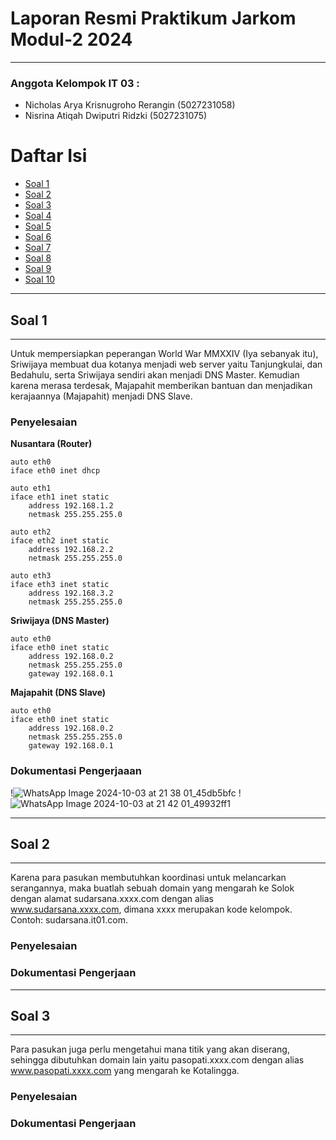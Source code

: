 # Laporan Resmi Praktikum Jarkom Modul-2 2024

---

### Anggota Kelompok IT 03 :

- Nicholas Arya Krisnugroho Rerangin (5027231058)
- Nisrina Atiqah Dwiputri Ridzki (5027231075)

# Daftar Isi

- [Soal 1](#soal-1)
- [Soal 2](#soal-2)
- [Soal 3](#soal-3)
- [Soal 4](#soal-4)
- [Soal 5](#soal-5)
- [Soal 6](#soal-6)
- [Soal 7](#soal-7)
- [Soal 8](#soal-8)
- [Soal 9](#soal-9)
- [Soal 10](#soal-10)



---
## Soal 1
---
Untuk mempersiapkan peperangan World War MMXXIV (Iya sebanyak itu), Sriwijaya membuat dua kotanya menjadi web server yaitu Tanjungkulai, dan Bedahulu, serta Sriwijaya sendiri akan menjadi DNS Master. Kemudian karena merasa terdesak, Majapahit memberikan bantuan dan menjadikan kerajaannya (Majapahit) menjadi DNS Slave. 

### Penyelesaian
**Nusantara (Router)**
```
auto eth0
iface eth0 inet dhcp

auto eth1
iface eth1 inet static
	address 192.168.1.2
	netmask 255.255.255.0

auto eth2
iface eth2 inet static
	address 192.168.2.2
	netmask 255.255.255.0

auto eth3
iface eth3 inet static
	address 192.168.3.2
	netmask 255.255.255.0
```

**Sriwijaya (DNS Master)**
```
auto eth0
iface eth0 inet static
	address 192.168.0.2
	netmask 255.255.255.0
	gateway 192.168.0.1
```

**Majapahit (DNS Slave)**
```
auto eth0
iface eth0 inet static
	address 192.168.0.2
	netmask 255.255.255.0
	gateway 192.168.0.1
```

### Dokumentasi Pengerjaaan
!![WhatsApp Image 2024-10-03 at 21 38 01_45db5bfc](https://github.com/user-attachments/assets/26505277-6594-43a5-8d4d-9ee838868282)
!![WhatsApp Image 2024-10-03 at 21 42 01_49932ff1](https://github.com/user-attachments/assets/e43a4901-8ebc-4877-8e91-90f5649f423c)



---
## Soal 2
---
Karena para pasukan membutuhkan koordinasi untuk melancarkan serangannya, maka buatlah sebuah domain yang mengarah ke Solok dengan alamat sudarsana.xxxx.com dengan alias www.sudarsana.xxxx.com, dimana xxxx merupakan kode kelompok. Contoh: sudarsana.it01.com.

### Penyelesaian 


### Dokumentasi Pengerjaan





---
## Soal 3
---
Para pasukan juga perlu mengetahui mana titik yang akan diserang, sehingga dibutuhkan domain lain yaitu pasopati.xxxx.com dengan alias www.pasopati.xxxx.com yang mengarah ke Kotalingga. 

### Penyelesaian


### Dokumentasi Pengerjaan



